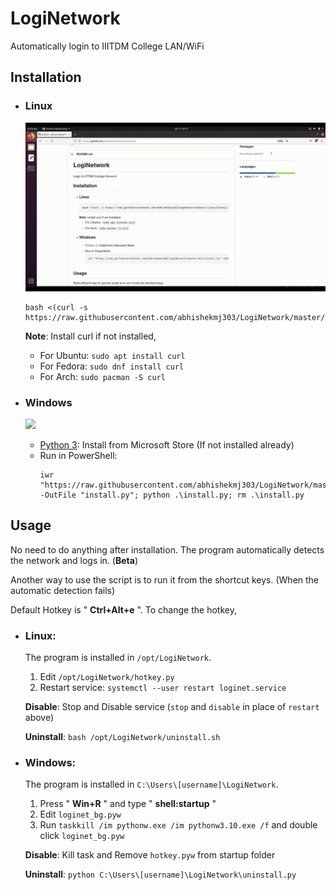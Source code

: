 # LogiNetwork

Automatically login to IIITDM College LAN/WiFi

## Installation

- ### Linux

  ![](linux/linux.gif)

  ```
  bash <(curl -s https://raw.githubusercontent.com/abhishekmj303/LogiNetwork/master/linux/install.sh)
  ```

  **Note**: Install curl if not installed,

  - For Ubuntu: `sudo apt install curl`
  - For Fedora: `sudo dnf install curl`
  - For Arch: `sudo pacman -S curl`

- ### Windows
  ![](win/win10.gif)
  - [Python 3](https://apps.microsoft.com/store/detail/python-310/9PJPW5LDXLZ5): Install from Microsoft Store (If not installed already)
  - Run in PowerShell:
    ```
    iwr "https://raw.githubusercontent.com/abhishekmj303/LogiNetwork/master/win/install.py" -OutFile "install.py"; python .\install.py; rm .\install.py
    ```

## Usage

No need to do anything after installation. The program automatically detects the network and logs in. (**Beta**)

Another way to use the script is to run it from the shortcut keys. (When the automatic detection fails)

Default Hotkey is " **Ctrl+Alt+e** ". To change the hotkey,

- ### Linux:

  The program is installed in `/opt/LogiNetwork`.

  1. Edit `/opt/LogiNetwork/hotkey.py`
  2. Restart service: `systemctl --user restart loginet.service`

  **Disable**: Stop and Disable service (`stop` and `disable` in place of `restart` above)

  **Uninstall**: `bash /opt/LogiNetwork/uninstall.sh`

- ### Windows:

  The program is installed in `C:\Users\[username]\LogiNetwork`.

  1. Press " **Win+R** " and type " **shell:startup** "
  2. Edit `loginet_bg.pyw`
  3. Run `taskkill /im pythonw.exe /im pythonw3.10.exe /f` and double click `loginet_bg.pyw`

  **Disable**: Kill task and Remove `hotkey.pyw` from startup folder

  **Uninstall**: `python C:\Users\[username]\LogiNetwork\uninstall.py`
